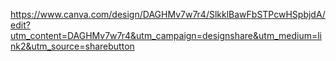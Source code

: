 https://www.canva.com/design/DAGHMv7w7r4/SlkklBawFbSTPcwHSpbjdA/edit?utm_content=DAGHMv7w7r4&utm_campaign=designshare&utm_medium=link2&utm_source=sharebutton
